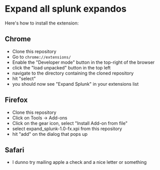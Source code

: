 # Expand all splunk expandos

Here's how to install the extension:

## Chrome

* Clone this repository
* Go to `chrome://extensions/`
* Enable the "Developer mode" button in the top-right of the browser
* click the "load unpacked" button in the top left
* navigate to the directory containing the cloned repository
* hit "select"
* you should now see "Expand Splunk" in your extensions list

## Firefox

* Clone this repository
* Click on Tools -> Add-ons
* Click on the gear icon, select "Install Add-on from file"
* select expand_splunk-1.0-fx.xpi from this repository
* hit "add" on the dialog that pops up

## Safari

* I dunno try mailing apple a check and a nice letter or something
